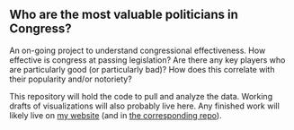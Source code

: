 ## Who are the most valuable politicians in Congress?

An on-going project to understand congressional effectiveness. How effective is congress at passing legislation? Are there any key players who are particularly good (or particularly bad)? How does this correlate with their popularity and/or notoriety?

This repository will hold the code to pull and analyze the data. Working drafts of visualizations will also probably live here. Any finished work will likely live on [my website](http://ben-tanen.com) (and in [the corresponding repo](https://github.com/ben-tanen/ben-tanen.github.io)).
